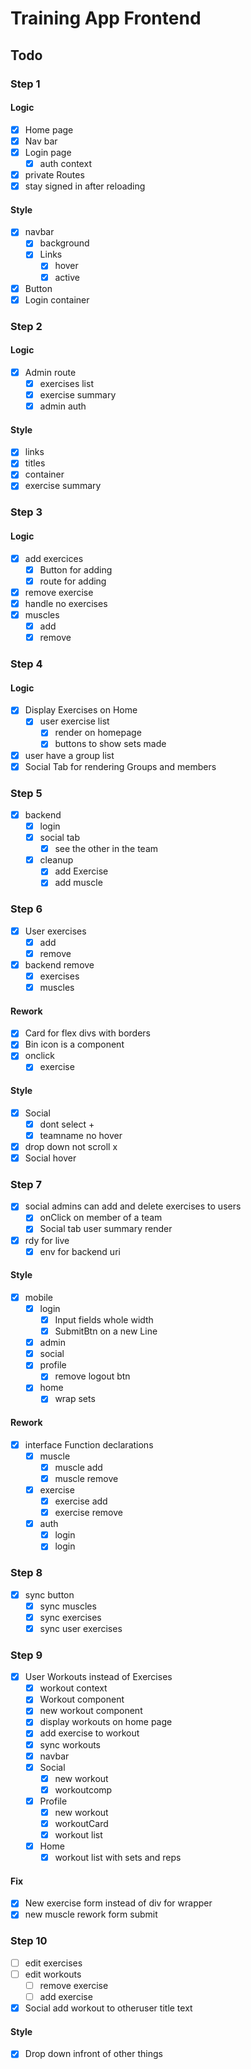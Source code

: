 # Training App Frontend
## Todo
### Step 1
#### Logic
* [X] Home page
* [X] Nav bar
* [X] Login page
  * [X] auth context
* [X] private Routes
* [X] stay signed in after reloading

#### Style
* [X] navbar
  * [X] background
  * [X] Links
    * [X] hover
    * [X] active
* [X] Button
* [X] Login container

### Step 2
#### Logic
* [X] Admin route
  * [X] exercises list
  * [X] exercise summary
  * [X] admin auth

#### Style
* [X] links
* [X] titles
* [X] container
* [X] exercise summary

### Step 3
#### Logic
* [X] add exercices
  * [X] Button for adding
  * [X] route for adding
* [X] remove exercise
* [X] handle no exercises
* [X] muscles
  * [X] add
  * [X] remove

### Step 4
#### Logic
* [X] Display Exercises on Home
  * [X] user exercise list
    * [X] render on homepage
    * [X] buttons to show sets made
* [X] user have a group list
* [X] Social Tab for rendering Groups and members

### Step 5
* [X] backend
  * [X] login
  * [X] social tab
    * [X] see the other in the team
  * [X] cleanup
    * [X] add Exercise
    * [X] add muscle

### Step 6
* [X] User exercises
  * [X] add
  * [X] remove
* [X] backend remove 
  * [X] exercises
  * [X] muscles

#### Rework
* [X] Card for flex divs with borders
* [X] Bin icon is a component
* [X] onclick
  * [X] exercise

#### Style
* [X] Social
  * [X] dont select +
  * [X] teamname no hover
* [X] drop down not scroll x
* [X] Social hover

### Step 7
* [X] social admins can add and delete exercises to users
  * [X] onClick on member of a team
  * [X] Social tab user summary render
* [X] rdy for live
  * [X] env for backend uri

#### Style
* [X] mobile
  * [X] login
    * [X] Input fields whole width
    * [X] SubmitBtn on a new Line
  * [X] admin
  * [X] social
  * [X] profile
    * [X] remove logout btn
  * [X] home
    * [X] wrap sets

#### Rework
* [X] interface Function declarations
  * [X] muscle
    * [X] muscle add
    * [X] muscle remove
  * [X] exercise
    * [X] exercise add
    * [X] exercise remove
  * [X] auth
    * [X] login
    * [X] login

### Step 8
* [X] sync button
  * [X] sync muscles
  * [X] sync exercises
  * [X] sync user exercises

### Step 9
* [X] User Workouts instead of Exercises
  * [X] workout context
  * [X] Workout component
  * [X] new workout component
  * [X] display workouts on home page
  * [X] add exercise to workout
  * [X] sync workouts
  * [X] navbar
  * [X] Social
    * [X] new workout
    * [X] workoutcomp
  * [X] Profile
    * [X] new workout
    * [X] workoutCard
    * [X] workout list
  * [X] Home
    * [X] workout list with sets and reps

#### Fix
* [X] New exercise form instead of div for wrapper
* [X] new muscle rework form submit

### Step 10
* [ ] edit exercises
* [ ] edit workouts
  * [ ] remove exercise
  * [ ] add exercise
* [X] Social add workout to otheruser title text

#### Style
* [X] Drop down infront of other things